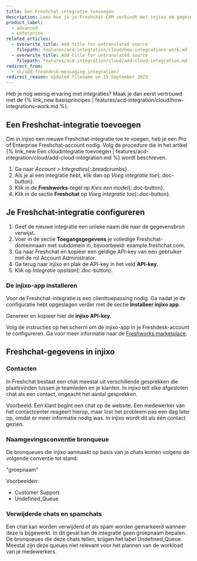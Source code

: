 ```yaml
---
title: Een Freshchat-integratie toevoegen
description: Lees hoe je je Freshchat-CRM verbindt met injixo om gegevens te importeren.
product_label:
  - advanced
  - enterprise
related_articles:
  - overwrite_title: Add title for untranslated source
    filepath: features/acd-integration/cloud/how-integrations-work.md
  - overwrite_title: Add title for untranslated source
    filepath: features/acd-integration/cloud/add-cloud-integration.md
redirect_from:
  - nl/add-freshdesk-messaging-integration/
redirect_reason: Updated filename on 15 September 2023
---
```


Heb je nog weinig ervaring met integraties? Maak je dan eerst vertrouwd met de {% link_new basisprincipes | features/acd-integration/cloud/how-integrations-work.md %}.

## Een Freshchat-integratie toevoegen

Om in injixo een nieuwe Freshchat-integratie toe te voegen, heb je een Pro of Enterprise Freshchat-account nodig. Volg de procedure die in het artikel {% link_new Een cloudintegratie toevoegen | features/acd-integration/cloud/add-cloud-integration.md %} wordt beschreven.

1. Ga naar _Account > Integraties_{:.breadcrumbs}.
2. Als je al een integratie hebt, klik dan op _Voeg integratie toe_{:.doc-button}.
3. Klik in de **Freshworks**-tegel op _Kies een model_{:.doc-button}.
4. Klik in de sectie **Freshchat** op _Voeg integratie toe_{:.doc-button}.

## Je Freshchat-integratie configureren 

1. Geef de nieuwe integratie een unieke naam die naar de gegevensbron verwijst.
2. Voer in de sectie **Toegangsgegevens** je volledige Freshchat-domeinnaam met subdomein in, bijvoorbeeld: example.freshchat.com.
3. Ga naar Freshchat en kopieer een geldige API-key van een gebruiker met de rol Account Administrator.
4. Ga terug naar injixo en plak de API-key in het veld **API-key**.
5. Klik op _Integratie opslaan_{:.doc-button}. 

### De injixo-app installeren

Voor de Freshchat-integratie is een clienttoepassing nodig. Ga nadat je de configuratie hebt opgeslagen verder met de sectie **Installeer injixo app**.

Genereer en kopieer hier de **injixo API-key**.

Volg de instructies op het scherm om de injixo-app in je Freshdesk-account te configureren. Ga voor meer informatie naar de [Freshworks marketplace](https://www.freshworks.com/apps/freshdesk/injixo_connect).

## Freshchat-gegevens in injixo

### Contacten

In Freshchat bestaat een chat meestal uit verschillende gesprekken die plaatsvinden tussen je teamleden en je klanten. In injixo telt elke afgesloten chat als een contact, ongeacht het aantal gesprekken.

Voorbeeld: Een klant begint een chat op de website. Een medewerker van het contactcenter reageert hierop, maar lost het probleem pas een dag later op, omdat er meer informatie nodig was. In injixo wordt dit als één contact gezien.

### Naamgevingsconventie bronqueue

De bronqueues die injixo aanmaakt op basis van je chats komen volgens de volgende conventie tot stand:

"groepnaam"

Voorbeelden:

- Customer Support
- Undefined_Queue

### Verwijderde chats en spamchats

Een chat kan worden verwijderd of als spam worden gemarkeerd wanneer deze is bijgewerkt. In dit geval kan de integratie geen groepnaam bepalen. De bronqueues die deze chats tellen, krijgen het label Undefined_Queue. Meestal zijn deze queues niet relevant voor het plannen van de workload van je medewerkers.

